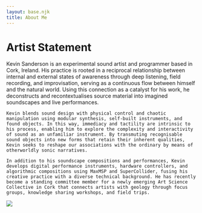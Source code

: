 ```yaml
---
layout: base.njk
title: About Me
---
```


<h1>Artist Statement</h1>

<section class="about">
    Kevin Sanderson is an experimental sound artist and programmer based in Cork, Ireland. His practice is rooted in a reciprocal relationship between internal and external states of awareness through deep listening, field recording, and improvisation, serving as a continuous flow between himself and the natural world. Using this connection as a catalyst for his work, he deconstructs and recontextualises source material into imagined soundscapes and live performances. 

    Kevin blends sound design with physical control and chaotic manipulation using modular synthesis, self-built instruments, and found objects. In this way, immediacy and tactility are intrinsic to his process, enabling him to explore the complexity and interactivity of sound as an unfamiliar instrument. By transmuting recognisable sound objects into new forms that retain their inherent qualities, Kevin seeks to reshape our associations with the ordinary by means of otherworldly sonic narratives.

    In addition to his soundscape compositions and performances, Kevin develops digital performance instruments, hardware controllers, and algorithmic compositions using MaxMSP and SuperCollider, fusing his creative practice with a diverse technical background. He has recently become a standing committee member for a newly emerging Art Science Collective in Cork that connects artists with geology through focus groups, knowledge sharing workshops, and field trips.
</section>
<div class="about-img">
    <Image src="/img/self.jpeg" class="profile-img" desc="It's me! Photo by Robin Parmar">
</div>